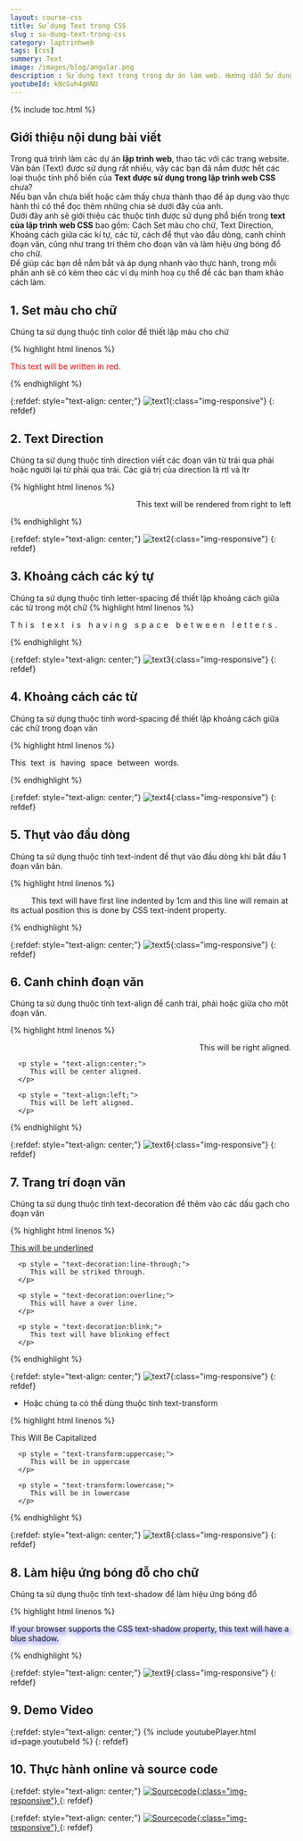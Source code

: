 ```yaml
---
layout: course-css
title: Sử dụng Text trong CSS
slug : su-dung-text-trong-css
category: laptrinhweb
tags: [css]
summery: Text 
image: /images/blog/angular.png
description : Sử dụng text trong trong dự án làm web. Hướng dẫn Sử dụng text trong CSS vào dự án web. 
youtubeId: kNcGvh4gHNU
---
```


{% include toc.html %}

## **Giới thiệu nội dung bài viết**

Trong quá trình làm các dự án <b>lập trình web</b>, thao tác với các trang website. Văn bản (Text) được sử dụng rất nhiều, vậy các bạn đã nắm được hết các loại thuộc tính phổ biến của <b>Text được sử dụng trong lập trình web CSS</b> chưa? 
<br>
Nếu bạn vẫn chưa biết hoặc cảm thấy chưa thành thạo để áp dụng vào thực hành thì có thể đọc thêm những chia sẻ dưới đây của anh.
<br>
Dưới đây anh sẽ giới thiệu các thuộc tính được sử dụng phổ biến trong <b>text của lập trình web CSS</b> bao gồm:
Cách Set màu cho chữ, Text Direction, Khoảng cách giữa các kí tự, các từ, cách để thụt vào đầu dòng, canh chỉnh đoạn văn, cũng như trang trí thêm cho đoạn văn và làm hiệu ứng bóng đổ cho chữ.
<br>
Để giúp các bạn dễ nắm bắt và áp dụng nhanh vào thực hành, trong mỗi phần anh sẽ có kèm theo các ví dụ minh hoạ cụ thể để các bạn tham khảo cách làm.


## **1. Set màu cho chữ**

Chúng ta sử dụng thuộc tính color để thiết lập màu cho chữ

{% highlight html linenos %}

<html>
   <head>
   </head>

   <body>
      <p style = "color:red;">
         This text will be written in red.
      </p>
   </body>
</html>

{% endhighlight %}

{:refdef: style="text-align: center;"}
![text1](/images/post/css/text1.png){:class="img-responsive"}
{: refdef}

## **2. Text Direction**

Chúng ta sử dụng thuộc tính direction viết các đoạn văn từ trái qua phải hoặc người lại từ phải qua trái. Các giá trị của direction là rtl và ltr

{% highlight html linenos %}


<html>
   <head>
   </head>

   <body>
      <p style = "direction:rtl;">
         This text will be rendered from right to left
      </p>
   </body>
</html>

{% endhighlight %}

{:refdef: style="text-align: center;"}
![text2](/images/post/css/text2.png){:class="img-responsive"}
{: refdef}

## **3. Khoảng cách các ký tự**

Chúng ta sử dụng thuộc tính letter-spacing để thiết lập khoảng cách giữa các từ trong một chữ
{% highlight html linenos %}

<html>
   <head>
   </head>

   <body>
      <p style = "letter-spacing:5px;">
         This text is having space between letters.
      </p>
   </body>
</html>

{% endhighlight %}

{:refdef: style="text-align: center;"}
![text3](/images/post/css/text3.png){:class="img-responsive"}
{: refdef}

## **4. Khoảng cách các từ**

Chúng ta sử dụng thuộc tính word-spacing để thiết lập khoảng cách giữa các chữ trong đoạn văn

{% highlight html linenos %}

<html>
   <head>
   </head>

   <body>
      <p style = "word-spacing:5px;">
         This text is having space between words.
      </p>
   </body>
</html> 

{% endhighlight %}

{:refdef: style="text-align: center;"}
![text4](/images/post/css/text4.png){:class="img-responsive"}
{: refdef}

## **5. Thụt vào đầu dòng**

Chúng ta sử dụng thuộc tính text-indent để thụt vào đầu dòng khi bắt đầu 1 đoạn văn bản.

{% highlight html linenos %}

<html>
   <head>
   </head>

   <body>
      <p style = "text-indent:1cm;">
         This text will have first line indented by 1cm and this line will remain at 
         its actual position this is done by CSS text-indent property.
      </p>
   </body>
</html>

{% endhighlight %}

{:refdef: style="text-align: center;"}
![text5](/images/post/css/text5.png){:class="img-responsive"}
{: refdef}

## **6. Canh chỉnh đoạn văn**

Chúng ta sử dụng thuộc tính text-align để canh trái, phải hoặc giữa cho một đoạn văn.

{% highlight html linenos %}

<html>
   <head>
   </head>

   <body>
      <p style = "text-align:right;">
         This will be right aligned.
      </p>
      
      <p style = "text-align:center;">
         This will be center aligned.
      </p>
      
      <p style = "text-align:left;">
         This will be left aligned.
      </p>
   </body>
</html> 

{% endhighlight %}

{:refdef: style="text-align: center;"}
![text6](/images/post/css/text6.png){:class="img-responsive"}
{: refdef}


## **7. Trang trí đoạn văn**

Chúng ta sử dụng thuộc tính text-decoration để thêm vào các dấu gạch cho đoạn văn

{% highlight html linenos %}

<html>
   <head>
   </head>

   <body>
      <p style = "text-decoration:underline;">
         This will be underlined
      </p>
      
      <p style = "text-decoration:line-through;">
         This will be striked through.
      </p>
      
      <p style = "text-decoration:overline;">
         This will have a over line.
      </p>
      
      <p style = "text-decoration:blink;">
         This text will have blinking effect
      </p>
   </body>
</html>

{% endhighlight %}

{:refdef: style="text-align: center;"}
![text7](/images/post/css/text7.png){:class="img-responsive"}
{: refdef}

- Hoặc chúng ta có thể dùng thuộc tính text-transform

{% highlight html linenos %}

<html>
   <head>
   </head>

   <body>
      <p style = "text-transform:capitalize;">
         This will be capitalized
      </p>
      
      <p style = "text-transform:uppercase;">
         This will be in uppercase
      </p>
      
      <p style = "text-transform:lowercase;">
         This will be in lowercase
      </p>
   </body>
</html> 

{% endhighlight %}

{:refdef: style="text-align: center;"}
![text8](/images/post/css/text8.png){:class="img-responsive"}
{: refdef}

## **8. Làm hiệu ứng bóng đỗ cho chữ**

Chúng ta sử dụng thuộc tính text-shadow để làm hiệu ứng bóng đổ

{% highlight html linenos %}

<html>
   <head>
   </head>

   <body>
      <p style = "text-shadow:4px 4px 8px blue;">
         If your browser supports the CSS text-shadow property, 
         this text will have a  blue shadow.
      </p>
   </body>
</html>

{% endhighlight %}

{:refdef: style="text-align: center;"}
![text9](/images/post/css/text9.png){:class="img-responsive"}
{: refdef}

## **9. Demo Video**

{:refdef: style="text-align: center;"}
{% include youtubePlayer.html id=page.youtubeId %}
{: refdef}

## **10. Thực hành online và source code**

{:refdef: style="text-align: center;"}
<a href="https://levunguyen.com/hoc-lap-trinh-online-editor-js/" target="_blank"> ![Sourcecode ](/images/icon/tryit.png){:class="img-responsive"} </a>
{: refdef}

{:refdef: style="text-align: center;"}
<a href="https://github.com/levunguyen/CSS-Fundamental" target="_blank"> ![Sourcecode ](/images/icon/githubsource.png){:class="img-responsive"} </a>
{: refdef}
